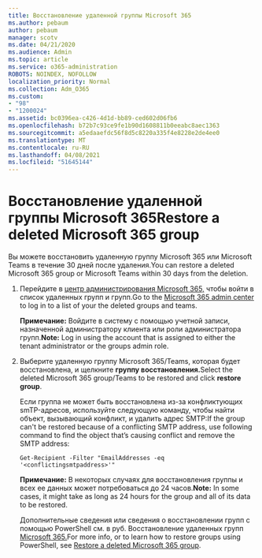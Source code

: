 ```yaml
---
title: Восстановление удаленной группы Microsoft 365
ms.author: pebaum
author: pebaum
manager: scotv
ms.date: 04/21/2020
ms.audience: Admin
ms.topic: article
ms.service: o365-administration
ROBOTS: NOINDEX, NOFOLLOW
localization_priority: Normal
ms.collection: Adm_O365
ms.custom:
- "98"
- "1200024"
ms.assetid: bc0396ea-c426-4d1d-bb89-ced602d06fb6
ms.openlocfilehash: b72b7c93ce9fe1b90d1608811b0eeabc8aec1363
ms.sourcegitcommit: a5edaaefdc56f8d5c8220a335f4e8228e2de4ee0
ms.translationtype: MT
ms.contentlocale: ru-RU
ms.lasthandoff: 04/08/2021
ms.locfileid: "51645144"
---
```

# <a name="restore-a-deleted-microsoft-365-group"></a><span data-ttu-id="59d61-102">Восстановление удаленной группы Microsoft 365</span><span class="sxs-lookup"><span data-stu-id="59d61-102">Restore a deleted Microsoft 365 group</span></span>

<span data-ttu-id="59d61-103">Вы можете восстановить удаленную группу Microsoft 365 или Microsoft Teams в течение 30 дней после удаления.</span><span class="sxs-lookup"><span data-stu-id="59d61-103">You can restore a deleted Microsoft 365 group or Microsoft Teams within 30 days from the deletion.</span></span>

1. <span data-ttu-id="59d61-104">Перейдите в [центр администрирования Microsoft 365,](https://aka.ms/RestoreDeletedGroup) чтобы войти в список удаленных групп и групп.</span><span class="sxs-lookup"><span data-stu-id="59d61-104">Go to the [Microsoft 365 admin center](https://aka.ms/RestoreDeletedGroup) to log in to a list of your the deleted groups and teams.</span></span>

    <span data-ttu-id="59d61-105">**Примечание:** Войдите в систему с помощью учетной записи, назначенной администратору клиента или роли администратора групп.</span><span class="sxs-lookup"><span data-stu-id="59d61-105">**Note:** Log in using the account that is assigned to either the tenant administrator or the groups admin role.</span></span>

1. <span data-ttu-id="59d61-106">Выберите удаленную группу Microsoft 365/Teams, которая будет восстановлена, и щелкните **группу восстановления.**</span><span class="sxs-lookup"><span data-stu-id="59d61-106">Select the deleted Microsoft 365 group/Teams to be restored and click **restore group**.</span></span>

    <span data-ttu-id="59d61-107">Если группа не может быть восстановлена из-за конфликтующих smTP-адресов, используйте следующую команду, чтобы найти объект, вызывающий конфликт, и удалить адрес SMTP:</span><span class="sxs-lookup"><span data-stu-id="59d61-107">If the group can't be restored because of a conflicting SMTP address, use following command to find the object that’s causing conflict and remove the SMTP address:</span></span>

    `Get-Recipient -Filter "EmailAddresses -eq '<conflictingsmtpaddress>'"`

    <span data-ttu-id="59d61-108">**Примечание:** В некоторых случаях для восстановления группы и всех ее данных может потребоваться до 24 часов.</span><span class="sxs-lookup"><span data-stu-id="59d61-108">**Note:** In some cases, it might take as long as 24 hours for the group and all of its data to be restored.</span></span>

    <span data-ttu-id="59d61-109">Дополнительные сведения или сведения о восстановлении групп с помощью PowerShell см. в руб. Восстановление удаленных групп [Microsoft 365.](https://go.microsoft.com/fwlink/?linkid=867802)</span><span class="sxs-lookup"><span data-stu-id="59d61-109">For more info, or to learn how to restore groups using PowerShell, see [Restore a deleted Microsoft 365 group](https://go.microsoft.com/fwlink/?linkid=867802).</span></span>